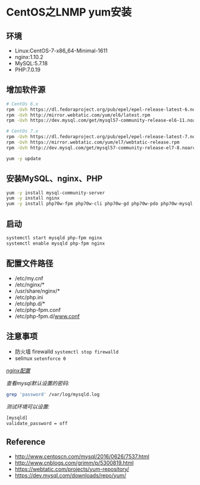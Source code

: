CentOS之LNMP yum安装
===================

## 环境

* Linux:CentOS-7-x86_64-Minimal-1611
* nginx:1.10.2
* MySQL:5.7.18
* PHP:7.0.19


## 增加软件源

```bash
# CentOs 6.x
rpm -Uvh https://dl.fedoraproject.org/pub/epel/epel-release-latest-6.noarch.rpm
rpm -Uvh http://mirror.webtatic.com/yum/el6/latest.rpm
rpm -Uvh https://dev.mysql.com/get/mysql57-community-release-el6-11.noarch.rpm

# CentOs 7.x
rpm -Uvh https://dl.fedoraproject.org/pub/epel/epel-release-latest-7.noarch.rpm
rpm -Uvh https://mirror.webtatic.com/yum/el7/webtatic-release.rpm
rpm -Uvh http://dev.mysql.com/get/mysql57-community-release-el7-8.noarch.rpm

yum -y update
```


## 安装MySQL、nginx、PHP

```bash
yum -y install mysql-community-server
yum -y install nginx
yum -y install php70w-fpm php70w-cli php70w-gd php70w-pdo php70w-mysql php70w-xml php70w-mbstring php70w-opcac he php70w-pgsql php70w-intl php70w-mcrypt php70w-soap
```


## 启动

```bash
systemctl start mysqld php-fpm nginx
systemctl enable mysqld php-fpm nginx
```


## 配置文件路径

* /etc/my.cnf
* /etc/nginx/*
* /usr/share/nginx/*
* /etc/php.ini
* /etc/php.d/*
* /etc/php-fpm.conf
* /etc/php-fpm.d/www.conf


## 注意事项

* 防火墙 firewalld `systemctl stop firewalld`
* selinux `setenforce 0`

*[nginx配置](https://github.com/zhanguangcheng/notebook/tree/master/code/nginx/etc/nginx)*

*查看mysql默认设置的密码:*

```bash
grep 'password' /var/log/mysqld.log
```

*测试环境可以设置:*

```bash
[mysqld]
validate_password = off
```

## Reference

* <http://www.centoscn.com/mysql/2016/0626/7537.html>
* <http://www.cnblogs.com/grimm/p/5300819.html>
* <https://webtatic.com/projects/yum-repository/>
* <https://dev.mysql.com/downloads/repo/yum/>
